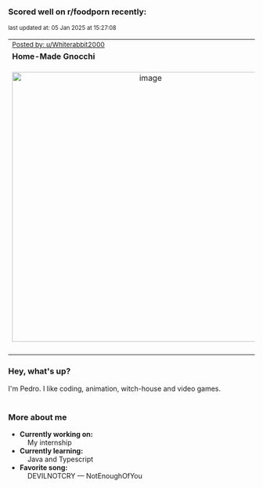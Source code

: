 ### Scored well on r/foodporn recently:

<p align="left"><sub>last updated at: 05 Jan 2025 at 15:27:08</sub></p>

|   |
| --- |
| <sub>[Posted by: u/Whiterabbit2000][source]</sub> |
| **Home-Made Gnocchi** | 
|<p align="center"> <img alt="image" src="https://i.redd.it/hmw6zx26j0be1.jpeg" width="550" /> </p>|
|   |

### Hey, what's up?

I'm Pedro. I like coding, animation, witch-house and video games.<br><br>

### More about me
- **Currently working on:**  
&nbsp;&nbsp;&nbsp;&nbsp;My internship
- **Currently learning:**  
&nbsp;&nbsp;&nbsp;&nbsp;Java and Typescript
- **Favorite song:**  
&nbsp;&nbsp;&nbsp;&nbsp;DEVILNOTCRY — NotEnoughOfYou<br><br>

  



  
  
  
[linkedin]: https://linkedin.com/in/pedro-h-r-gomes-8a487b14a/
[gmail]: mailto:pilique11@gmail.com
[source]: https://reddit.com/r/FoodPorn/comments/1htjjza/homemade_gnocchi/
[redditAPI]: https://www.reddit.com/dev/api/